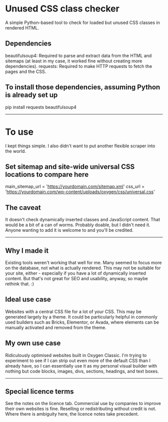 # Unused CSS class checker
A simple Python-based tool to check for loaded but unused CSS classes in rendered HTML.

## Dependencies
beautifulsoup4: Required to parse and extract data from the HTML and sitemaps (at least in my case, it worked fine without creating more dependencies).
requests: Required to make HTTP requests to fetch the pages and the CSS.

## To install those dependencies, assuming Python is already set up
pip install requests beautifulsoup4

----

# To use
I kept things simple. I also didn't want to put another flexible scraper into the world.

## Set sitemap and site-wide universal CSS locations to compare here
main_sitemap_url = 'https://yourdomain.com/sitemap.xml'
css_url = 'https://yourdomain.com/wp-content/uploads/oxygen/css/universal.css'

## The caveat
It doesn't check dynamically inserted classes and JavaScript content. That would be a bit of a can of worms. Probably doable, but I didn't need it. Anyone wanting to add it is welcome to and you'll be credited.

----

## Why I made it
Existing tools weren't working that well for me. Many seemed to focus more on the database, not what is actually rendered. This may not be suitable for your site, either - especially if you have a lot of dynamically inserted content. But that's not great for SEO and usability, anyway, so maybe rethink that. :)

## Ideal use case
Websites with a central CSS file for a lot of your CSS. This may be generated largely by a theme. It could be particularly helpful in commonly used builders such as Bricks, Elementor, or Avada, where elements can be manually activated and removed from the theme.

## My own use case
Ridiculously optimised websites built in Oxygen Classic. I'm trying to experiment to see if I can strip out even more of the default CSS than I already have, so I can essentially use it as my personal visual builder with nothing but code blocks, images, divs, sections, headings, and text boxes.

---

## Special licence terms
See the notes on the licence tab. Commercial use by companies to improve their own websites is fine. Reselling or redistributing without credit is not. Where there is ambiguity here, the licence notes take precedent.
